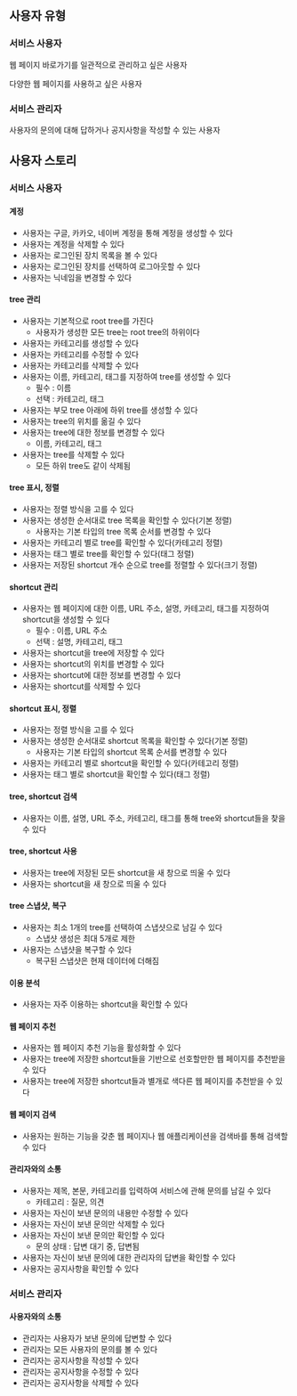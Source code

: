 ## 사용자 유형

### 서비스 사용자

웹 페이지 바로가기를 일관적으로 관리하고 싶은 사용자

다양한 웹 페이지를 사용하고 싶은 사용자

### 서비스 관리자

사용자의 문의에 대해 답하거나 공지사항을 작성할 수 있는 사용자

## 사용자 스토리

### 서비스 사용자

#### 계정

- 사용자는 구글, 카카오, 네이버 계정을 통해 계정을 생성할 수 있다
- 사용자는 계정을 삭제할 수 있다
- 사용자는 로그인된 장치 목록을 볼 수 있다
- 사용자는 로그인된 장치를 선택하여 로그아웃할 수 있다
- 사용자는 닉네임을 변경할 수 있다

#### tree 관리

- 사용자는 기본적으로 root tree를 가진다
  - 사용자가 생성한 모든 tree는 root tree의 하위이다
- 사용자는 카테고리를 생성할 수 있다
- 사용자는 카테고리를 수정할 수 있다
- 사용자는 카테고리를 삭제할 수 있다
- 사용자는 이름, 카테고리, 태그를 지정하여 tree를 생성할 수 있다
  - 필수 : 이름 
  - 선택 : 카테고리, 태그 
- 사용자는 부모 tree 아래에 하위 tree를 생성할 수 있다
- 사용자는 tree의 위치를 옮길 수 있다
- 사용자는 tree에 대한 정보를 변경할 수 있다
  - 이름, 카테고리, 태그
- 사용자는 tree를 삭제할 수 있다
  - 모든 하위 tree도 같이 삭제됨

#### tree 표시, 정렬

- 사용자는 정렬 방식을 고를 수 있다
- 사용자는 생성한 순서대로 tree 목록을 확인할 수 있다(기본 정렬)
  - 사용자는 기본 타입의 tree 목록 순서를 변경할 수 있다
- 사용자는 카테고리 별로 tree를 확인할 수 있다(카테고리 정렬)
- 사용자는 태그 별로 tree를 확인할 수 있다(태그 정렬)
- 사용자는 저장된 shortcut 개수 순으로 tree를 정렬할 수 있다(크기 정렬)

#### shortcut 관리

- 사용자는 웹 페이지에 대한 이름, URL 주소, 설명, 카테고리, 태그를 지정하여 shortcut을 생성할 수 있다
  - 필수 : 이름, URL 주소
  - 선택 : 설명, 카테고리, 태그
- 사용자는 shortcut을 tree에 저장할 수 있다
- 사용자는 shortcut의 위치를 변경할 수 있다
- 사용자는 shortcut에 대한 정보를 변경할 수 있다
- 사용자는 shortcut를 삭제할 수 있다

#### shortcut 표시, 정렬

- 사용자는 정렬 방식을 고를 수 있다
- 사용자는 생성한 순서대로 shortcut 목록을 확인할 수 있다(기본 정렬)
  - 사용자는 기본 타입의 shortcut 목록 순서를 변경할 수 있다
- 사용자는 카테고리 별로 shortcut을 확인할 수 있다(카테고리 정렬)
- 사용자는 태그 별로 shortcut을 확인할 수 있다(태그 정렬)

#### tree, shortcut 검색

- 사용자는 이름, 설명, URL 주소, 카테고리, 태그를 통해 tree와 shortcut들을 찾을 수 있다

#### tree, shortcut 사용

- 사용자는 tree에 저장된 모든 shortcut을 새 창으로 띄울 수 있다
- 사용자는 shortcut을 새 창으로 띄울 수  있다

#### tree 스냅샷, 복구

- 사용자는 최소 1개의 tree를 선택하여 스냅샷으로 남길 수 있다
  - 스냅샷 생성은 최대 5개로 제한
- 사용자는 스냅샷을 복구할 수 있다
  - 복구된 스냅샷은 현재 데이터에 더해짐

#### 이용 분석

- 사용자는 자주 이용하는 shortcut을 확인할 수 있다

#### 웹 페이지 추천

- 사용자는 웹 페이지 추천 기능을 활성화할 수 있다
- 사용자는 tree에 저장한 shortcut들을 기반으로 선호할만한 웹 페이지를 추천받을 수 있다
- 사용자는 tree에 저장한 shortcut들과 별개로 색다른 웹 페이지를 추천받을 수 있다

#### 웹 페이지 검색

- 사용자는 원하는 기능을 갖춘 웹 페이지나 웹 애플리케이션을 검색바를 통해 검색할 수 있다

#### 관리자와의 소통

- 사용자는 제목, 본문, 카테고리를 입력하여 서비스에 관해 문의를 남길 수 있다
  - 카테고리 : 질문, 의견
- 사용자는 자신이 보낸 문의의 내용만 수정할 수 있다
- 사용자는 자신이 보낸 문의만 삭제할 수 있다
- 사용자는 자신이 보낸 문의만 확인할 수 있다
  - 문의 상태 : 답변 대기 중, 답변됨
- 사용자는 자신이 보낸 문의에 대한 관리자의 답변을 확인할 수 있다
- 사용자는 공지사항을 확인할 수 있다

### 서비스 관리자

#### 사용자와의 소통

- 관리자는 사용자가 보낸 문의에 답변할 수 있다
- 관리자는 모든 사용자의 문의를 볼 수 있다
- 관리자는 공지사항을 작성할 수 있다
- 관리자는 공지사항을 수정할 수 있다
- 관리자는 공지사항을 삭제할 수 있다